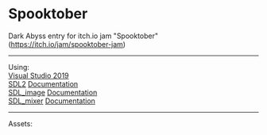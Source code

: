 # Spooktober

Dark Abyss entry for itch.io jam "Spooktober" (https://itch.io/jam/spooktober-jam)  

---
Using:  
[Visual Studio 2019](https://visualstudio.microsoft.com/de/downloads/)  
[SDL2](https://www.libsdl.org/download-2.0.php) [Documentation](https://wiki.libsdl.org/FrontPage)  
[SDL_image](https://www.libsdl.org/projects/SDL_image/) [Documentation](https://www.libsdl.org/projects/SDL_image/docs/SDL_image.html)  
[SDL_mixer](https://www.libsdl.org/projects/SDL_mixer/) [Documentation](https://www.libsdl.org/projects/SDL_mixer/docs/SDL_mixer.html)  

---
Assets:  

